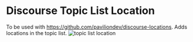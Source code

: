 # Discourse Topic List Location

To be used with https://github.com/paviliondev/discourse-locations.
Adds locations in the topic list.
![topic list location](https://cdn.discordapp.com/attachments/722072871693844481/1012128880301191188/unknown.png "topic list location")